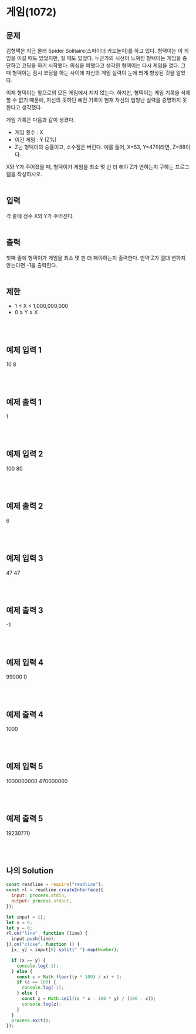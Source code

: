 # 게임(1072)

## 문제

김형택은 지금 몰래 Spider Solitaire(스파이더 카드놀이)를 하고 있다. 형택이는 이 게임을 이길 때도 있었지만, 질 때도 있었다. 누군가의 시선이 느껴진 형택이는 게임을 중단하고 코딩을 하기 시작했다. 의심을 피했다고 생각한 형택이는 다시 게임을 켰다. 그 때 형택이는 잠시 코딩을 하는 사이에 자신의 게임 실력이 눈에 띄게 향상된 것을 알았다.

이제 형택이는 앞으로의 모든 게임에서 지지 않는다. 하지만, 형택이는 게임 기록을 삭제 할 수 없기 때문에, 자신의 못하던 예전 기록이 현재 자신의 엄청난 실력을 증명하지 못한다고 생각했다.

게임 기록은 다음과 같이 생겼다.

- 게임 횟수 : X
- 이긴 게임 : Y (Z%)
- Z는 형택이의 승률이고, 소수점은 버린다. 예를 들어, X=53, Y=47이라면, Z=88이다.

X와 Y가 주어졌을 때, 형택이가 게임을 최소 몇 번 더 해야 Z가 변하는지 구하는 프로그램을 작성하시오.
<br/>
<br/>

## 입력

각 줄에 정수 X와 Y가 주어진다.
<br/>
<br/>

## 출력

첫째 줄에 형택이가 게임을 최소 몇 판 더 해야하는지 출력한다. 만약 Z가 절대 변하지 않는다면 -1을 출력한다.
<br/>
<br/>

## 제한

- 1 ≤ X ≤ 1,000,000,000
- 0 ≤ Y ≤ X

<br/>
<br/>

## 예제 입력 1

10 8

<br/>
<br/>

## 예제 출력 1

1

<br/>
<br/>

## 예제 입력 2

100 80

<br/>
<br/>

## 예제 출력 2

6

<br/>
<br/>

## 예제 입력 3

47 47

<br/>
<br/>

## 예제 출력 3

-1

<br/>
<br/>

## 예제 입력 4

99000 0

<br/>
<br/>

## 예제 출력 4

1000

<br/>
<br/>

## 예제 입력 5

1000000000 470000000

<br/>
<br/>

## 예제 출력 5

19230770

<br/>
<br/>

## 나의 Solution

```javascript
const readline = require("readline");
const rl = readline.createInterface({
  input: process.stdin,
  output: process.stdout,
});

let input = [];
let x = 0;
let y = 0;
rl.on("line", function (line) {
  input.push(line);
}).on("close", function () {
  [x, y] = input[0].split(" ").map(Number);

  if (x == y) {
    console.log(-1);
  } else {
    const c = Math.floor((y * 100) / x) + 1;
    if (c == 100) {
      console.log(-1);
    } else {
      const z = Math.ceil((c * x - 100 * y) / (100 - c));
      console.log(z);
    }
  }
  process.exit();
});
```
